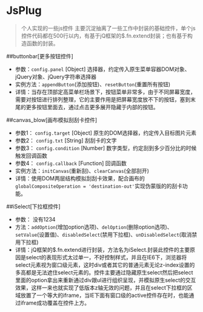 # JsPlug
 >个人实现的一些js控件
 >主要沉淀抽离了一些工作中封装的基础控件，单个js控件代码都在500行以内，有基于jQ框架的$.fn.extend封装；也有基于构造函数的封装。

##buttonbar[更多按钮控件]
 - 参数：`config.panel` [Object] 选择器，约定传入原生菜单容器DOM对象、jQuery对象、jQuery字符串选择器
 - 实例方法：`appendButton`(添加按钮)、`resetButton`(重置所有按钮) 
 - 详情：当存在顶部定高菜单栏场景下，按钮菜单非常多，由于不同屏幕宽度，需要对按钮进行排列整理，它的主要作用是把屏幕宽度放不下的按钮，塞到末尾的更多按钮里面去，通过点击更多展开隐藏于内部的按钮。

##canvas_blow[画布模拟刮刮卡控件]
 - 参数1： `config.target` [Object] 原生的DOM选择器，约定传入目标图片元素
 - 参数2： `config.txt` [String] 刮刮卡的文字
 - 参数3： `config.condition` [Number] 数字类型，约定刮到多少百分比的时候触发回调函数
 - 参数4： `config.callback` [Function] 回调函数
 - 实例方法：`initCanvas`(重新刮)、`clearCanvas`(全部刮开)
 - 详情：使用DOM两层结构模拟刮刮卡效果，配合画布的`globalCompositeOperation = 'destination-out'`实现伪蒙版的的刮卡功能。

##iSelect[下拉框控件]
 - 参数： 没有1234
 - 方法：`addOption`(增加option选项)、`delOption`(删除option选项)、`setValue`(设置值)、`disabledSelect`(禁用下拉框)、`unDisabledSelect`(取消禁用下拉框)  
 - 详情：jQ框架的$.fn.extend进行封装，方法名为iSelect.封装此控件的主要原因是select的表现形式太过单一，不好控制样式，并且在IE6下，浏览器将select元素视为窗口级元素，这时div或者其它的普通元素无论z-index设置的多高都是无法遮住select元素的。控件主要通过隐藏原生select然后把select里面的option拿出来重新通过div跟ul进行组织呈现，并模拟原生select的交互效果，这样一来也就实现了低版本z轴无效的问题，并且在select下拉框的区域放置了一个等大的iframe，当IE下面有窗口级的active控件存在时，也能通过iframe成功覆盖在控件上方。


